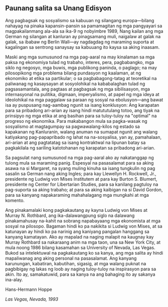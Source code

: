 ## Paunang salita sa Unang Edisyon

Ang pagbagsak ng sosyalismo sa kabuuan ng silangang europa—bilang nahayag na pinaka kapansin-pansin sa pamamagitan ng mga pangyayari sa magpakailanmang ala-ala sa ika-9 ng nobyimbre 1989, Nang kailan ang mga German ng silangan at kanluran ay pinagsamang muli, naigalaw at galak na galak, sa ibabaw ng Berlin Wall—ay nagdagdag ng maraming suporta at kagalingan sa sentrong sanaysay sa kabuuang ito kaysa sa aking inaasam.

Maski ang mga sumusunod na mga pag-aaral na may kinalaman sa mga paksa ng ekonomiya tulad ng trabaho, interes, pera, pagbabangko, mga siklo ng negosyo, mga buwis, mga publikong paninda, o paglago; na may pilosopikong mga problema bilang pundasyon ng kaalaman, at ng ekonomiko at etika sa partikular; o sa pagbabagong-tatag at teoretikal na paliwanag ng kasaysayan at sosyolohikal na kababalaghan tulad ng pagsasamantala, ang pagtaas at pagbagsak ng mga sibilisasyon, mga internasyonal na pulitika, digmaan, imperyalismo, at papel ng mga ideya at ideolohikal na mga paggalaw sa paraan ng sosyal na ebolusyon—ang bawat isa ay puspusang nag-aambag ngunit sa isang konklusyon: Ang karapatan para sa pribadong ari-arian ay isang hindi matututulang totoo, ang tiyak na prinsipyo ng mga etika at ang basihan para sa tuloy-tuloy na "optimal" na progreso ng ekonomika. Para makabangon mula sa pagka-wasak ng sosyalismo at magtagumpay sa pagwawalang-kilos ng estado sa kapakanan ng Kanluranin, walang anuman na sumapat ngunit ang walang katiyakang pag-papapribado ng lahat na na-sosyalisa, yan ay, pamahalaan, ari-arian at ang pagtatatag sa isang kontraktwal na lipunan batay sa pagkakilala ng sariling katotohanan ng karapatan sa pribadong ari-arian.

Sa pagsulat nang sumusunod na mga pag-aaral ako ay nakatanggap ng tulong mula sa maraming panig. Espesyal na pasasalamat para sa aking asawa na si Margaret, na syang muling kinuha sa isang tungkulin ng pag sasalin sa German nang aking Ingles; para kay Llewellyn H. Rockwell, Jr., presidente ng Ludwig von Mises Institutem at para kay Burton S. Blumert, presidente ng Center for Libertarian Studies, para sa kanilang pagtuloy na pag-suporta sa aking trabaho; at para sa aking kaibigan na si David Gordon, para sa kanyang napakaraming mahahalagang mga mungkahi at mga komento.

Ang pinakamalaki kong pagkakautang ay kayna Ludwig von Mises at Murray N. Rothbard, ang ika-dalawangpung siglo na dalawang pinakamahusay na-kahit na sobrang napabayaang mga ekonomista at mga sosyal na pilosopo. Bagaman hindi ko pa nakikita si Ludwig von Mises, at sa katunayan ay hindi ko pa narinig ang kaniyang pangalan hanggang sa kanyang kamatayan. Ako ay mapalad na naging malapit na kaugnay kay Murray Rothbard sa nakaraang anim na mga taon, una sa New York City, at mula noong 1986 bilang kasamahan sa University of Nevada, Las Vegas. Bukod sa intelektuwal na pagkakautang ko sa kanya, ang mga salita ay hindi mapaliwanag ang aking personal na pasasalamat. Ang kanyang karunungan, kabatiran, kabutihan, sigasig, at mga walang puknat na pagbibigay ng lakas ng loob ay naging tuloy-tuloy na inspirasyon para sa akin. Ito ay, samakatuwid, para sa kanya na ang bahaging ito ay sakanya ina-alay.

Hans-Hermann Hoppe

*Las Vegas, Nevada, 1993*
